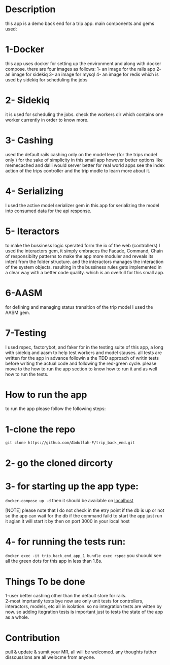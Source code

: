 Description
===
this app is a demo back end for a trip app.
main components and gems used:

1-Docker
========
this app uses docker for setting up the environment and along with docker compose.
there are four images as follows:
  1- an image for the rails app
  2- an image for sidekiq
  3- an image for mysql
  4- an image for redis which is used by sidekiq for scheduling the jobs
  
2- Sidekiq
==========
it is used for scheduling the jobs. check the workers dir which contains one worker currently in order to know more.

3- Cashing
==========
used the default rails cashing only on the model leve (for the trips model only ) for the sake of simplicity in this small app
however better options like memecached and dalli would server better for real world apps
see the index action of the trips controller and the trip modle to learn more about it.

4- Serializing
============
I used the active model serializer gem in this app for serializing the model into consumed data for the api response.

5- Iteractors
=============
to make the bussiness logic sperated form the io of the web (controllers) I used the interactors gem, it simply embraces the Facade, Command, Chain of responsibilty patterns to make the app more moduler and reveals its intent from the folder structure. and the interactors manages the interaction of the system objects. resulting in the bussiness rules gets implemented in a clear way with a better code quality. which is an overkill for this small app.

6-AASM
==========
for defining and managing status transition of the trip model I used the AASM gem.

7-Testing
=========
I used rspec, factorybot, and faker for in the testing suite of this app, a long with sidekiq and aasm to help test workers and model stauses.
all tests are written for the app in advance followin a the TDD approach of writin tests before writing the actual code and following the red-green cycle.
please move to the how to run the app section to know how to run it and as well how to run the tests.









How to run the app
====

to run the app please follow  the following steps: 

1-clone the repo
=========
`git clone https://github.com/Abdullah-F/trip_back_end.git`

2- go the cloned dircorty
=========
3- for starting up the app type:
=========
`docker-compose up -d` then it should be available on <a href='http://localhost'> localhost </a>
<br>

[NOTE] please note that I do not check in the etry point if the db is up or not so the app can wait for the db if the command faild to start the app just run it agian it will start it by then on port 3000 in your local host

4- for running the tests run:
=========
`docker exec -it trip_back_end_app_1 bundle exec rspec` you shuould see all the green dots for this app in less than 1.8s.



Things To be done
====

1-user better cashing other than the default store for rails.
<br>
2-most imprtantly tests bye now are only unit tests for controllers, interactors, models, etc all in isolation. so no integration tests are witten by now. so adding itegration tests is important just to tests the state of the app as a whole.

Contribution
===============
pull & update & sumit your MR, all will be welcomed.
any thoughts futher disscussions are all welocme from anyone.
